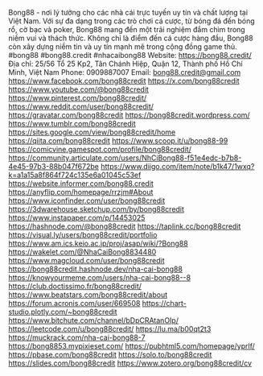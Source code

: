 Bong88 - nơi lý tưởng cho các nhà cái trực tuyến uy tín và chất lượng tại Việt Nam. Với sự đa dạng trong các trò chơi cá cược, từ bóng đá đến bóng rổ, cờ bạc và poker, Bong88 mang đến một trải nghiệm đắm chìm trong niềm vui và thách thức. Không chỉ là điểm đến cá cược hàng đầu, Bong88 còn xây dựng niềm tin và uy tín mạnh mẽ trong cộng đồng game thủ.
#bong88 #bong88.credit #nhacaibong88
Website: https://bong88.credit/
Địa chỉ: 25/56 Tổ 25 Kp2, Tân Chánh Hiệp, Quận 12, Thành phố Hồ Chí Minh, Việt Nam
Phone: 0909887007
Email: bong88.credit@gmail.com
https://www.facebook.com/bong88credit
https://x.com/bong88credit
https://www.youtube.com/@bong88credit
https://www.pinterest.com/bong88credit/
https://www.reddit.com/user/bong88credit/
https://gravatar.com/bong88credit
https://bong88credit.wordpress.com/
https://www.tumblr.com/bong88credit
https://sites.google.com/view/bong88credit/home  https://qiita.com/bong88credit
https://www.scoop.it/u/bong88-99
https://comicvine.gamespot.com/profile/bong88credit/
https://community.articulate.com/users/NhCiBong88-f51e4edc-b7b8-4e45-97b3-88b047f672be
https://www.diigo.com/item/note/b1k47/1wxq?k=a1a15a8f864f724c135e6a01045c53ef
https://website.informer.com/bong88.credit
https://anyflip.com/homepage/rrzjm#About
https://www.iconfinder.com/user/bong88credit
https://3dwarehouse.sketchup.com/by/bong88credit
https://www.instapaper.com/p/14453025
https://hashnode.com/@bong88credit
https://taplink.cc/bong88credit
https://visual.ly/users/bong88credit/portfolio
https://www.am.ics.keio.ac.jp/proj/asap/wiki/?Bong88
https://wakelet.com/@NhaCaiBong8834480
https://www.magcloud.com/user/bong88credit
https://bong88credit.hashnode.dev/nha-cai-bong88
https://knowyourmeme.com/users/nha-cai-bong88--8
https://club.doctissimo.fr/bong88credit/
https://www.beatstars.com/bong88credit/about
https://forum.acronis.com/user/669508
https://chart-studio.plotly.com/~bong88credit
https://www.bitchute.com/channel/bDpCRAtanOIp/
https://leetcode.com/u/bong88credit/
https://lu.ma/b00qt2t3
https://muckrack.com/nha-cai-bong88-7
https://bong8853.mypixieset.com/
https://pubhtml5.com/homepage/yprlf/
https://pbase.com/bong88credit
https://solo.to/bong88credit
https://slides.com/bong88credit
https://www.zotero.org/bong88credit/cv
